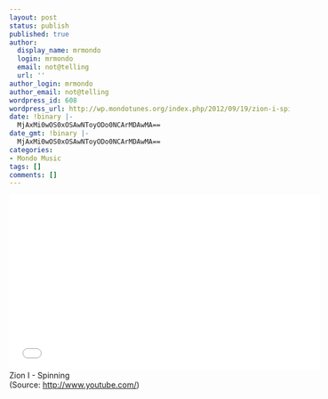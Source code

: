 ```yaml
---
layout: post
status: publish
published: true
author:
  display_name: mrmondo
  login: mrmondo
  email: not@telling
  url: ''
author_login: mrmondo
author_email: not@telling
wordpress_id: 608
wordpress_url: http://wp.mondotunes.org/index.php/2012/09/19/zion-i-spinning/
date: !binary |-
  MjAxMi0wOS0xOSAwNToyODo0NCArMDAwMA==
date_gmt: !binary |-
  MjAxMi0wOS0xOSAwNToyODo0NCArMDAwMA==
categories:
- Mondo Music
tags: []
comments: []
---
```

<iframe width="560" height="315" src="//www.youtube.com/embed/FyPOswHcj5A" frameborder="0"> </iframe>
Zion I - Spinning
<div class="attribution">(<span>Source:</span> <a href="http://www.youtube.com/">http://www.youtube.com/</a>)</div>
